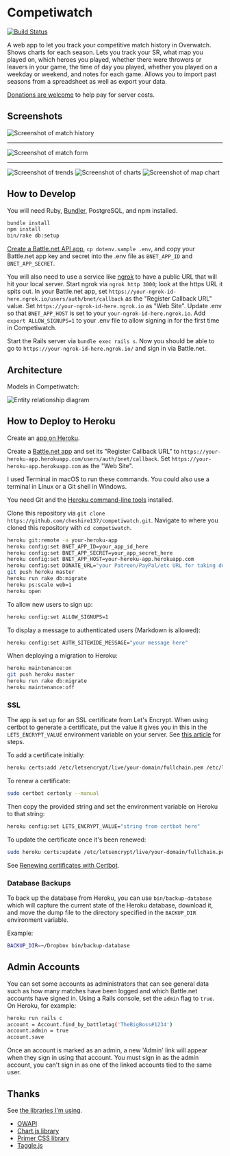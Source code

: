 # Competiwatch

[![Build Status](https://travis-ci.org/cheshire137/competiwatch.svg?branch=master)](https://travis-ci.org/cheshire137/competiwatch)

A web app to let you track your competitive match history in Overwatch. Shows charts
for each season. Lets you track your SR, what map you played on, which heroes you
played, whether there were throwers or leavers in your game, the time of day you
played, whether you played on a weekday or weekend, and notes for each game. Allows
you to import past seasons from a spreadsheet as well as export your data.

[Donations are welcome](https://www.patreon.com/cheshire137) to help pay for server costs.

## Screenshots

![Screenshot of match history](https://raw.githubusercontent.com/cheshire137/competiwatch/master/screenshot-top.png)

----

![Screenshot of match form](https://raw.githubusercontent.com/cheshire137/competiwatch/master/screenshot-log.png)

----

![Screenshot of trends](https://raw.githubusercontent.com/cheshire137/competiwatch/master/screenshot-trends.png)
![Screenshot of charts](https://raw.githubusercontent.com/cheshire137/competiwatch/master/screenshot-charts.png)
![Screenshot of map chart](https://raw.githubusercontent.com/cheshire137/competiwatch/master/screenshot-map-chart.png)

## How to Develop

You will need Ruby, [Bundler](http://bundler.io/), PostgreSQL, and npm installed.

```bash
bundle install
npm install
bin/rake db:setup
```

[Create a Battle.net API app](https://dev.battle.net), `cp dotenv.sample .env`, and
copy your Battle.net app key and secret into the .env file as `BNET_APP_ID`
and `BNET_APP_SECRET`.

You will also need to use a service like [ngrok](https://ngrok.com/) to have a public URL
that will hit your local server. Start ngrok via `ngrok http 3000`;
look at the https URL it spits out. In your Battle.net app, set
`https://your-ngrok-id-here.ngrok.io/users/auth/bnet/callback` as
the "Register Callback URL" value. Set `https://your-ngrok-id-here.ngrok.io`
as "Web Site". Update .env so that `BNET_APP_HOST` is set to your `your-ngrok-id-here.ngrok.io`.
Add `export ALLOW_SIGNUPS=1` to your .env file to allow signing in for the first time in
Competiwatch.

Start the Rails server via `bundle exec rails s`. Now you should be able to go to
`https://your-ngrok-id-here.ngrok.io/` and sign in via Battle.net.

## Architecture

Models in Competiwatch:

![Entity relationship diagram](https://raw.githubusercontent.com/cheshire137/competiwatch/master/erd-2018-03-20.jpg)

## How to Deploy to Heroku

Create an [app on Heroku](https://dashboard.heroku.com/new-app).

Create a [Battle.net app](https://dev.battle.net) and set its "Register Callback URL" to
`https://your-heroku-app.herokuapp.com/users/auth/bnet/callback`. Set
`https://your-heroku-app.herokuapp.com` as the "Web Site".

I used Terminal in macOS to run these commands. You could also use a terminal in Linux or
a Git shell in Windows.

You need Git and the [Heroku command-line tools](https://devcenter.heroku.com/categories/command-line) installed.

Clone this repository via `git clone https://github.com/cheshire137/competiwatch.git`.
Navigate to where you cloned this repository with `cd competiwatch`.

```bash
heroku git:remote -a your-heroku-app
heroku config:set BNET_APP_ID=your_app_id_here
heroku config:set BNET_APP_SECRET=your_app_secret_here
heroku config:set BNET_APP_HOST=your-heroku-app.herokuapp.com
heroku config:set DONATE_URL="your Patreon/PayPal/etc URL for taking donations"
git push heroku master
heroku run rake db:migrate
heroku ps:scale web=1
heroku open
```

To allow new users to sign up:

```bash
heroku config:set ALLOW_SIGNUPS=1
```

To display a message to authenticated users (Markdown is allowed):

```bash
heroku config:set AUTH_SITEWIDE_MESSAGE="your message here"
```

When deploying a migration to Heroku:

```bash
heroku maintenance:on
git push heroku master
heroku run rake db:migrate
heroku maintenance:off
```

### SSL

The app is set up for an SSL certificate from Let's Encrypt. When using certbot to generate
a certificate, put the value it gives you in this in the `LETS_ENCRYPT_VALUE`
environment variable on your server.
See [this article](https://medium.com/should-designers-code/how-to-set-up-ssl-with-lets-encrypt-on-heroku-for-free-266c185630db) for steps.

To add a certificate initially:

```bash
heroku certs:add /etc/letsencrypt/live/your-domain/fullchain.pem /etc/letsencrypt/live/your-domain/privkey.pem
```

To renew a certificate:

```bash
sudo certbot certonly --manual
```

Then copy the provided string and set the environment variable on Heroku to that string:

```bash
heroku config:set LETS_ENCRYPT_VALUE="string from certbot here"
```

To update the certificate once it's been renewed:

```bash
sudo heroku certs:update /etc/letsencrypt/live/your-domain/fullchain.pem /etc/letsencrypt/live/your-domain/privkey.pem
```

See [Renewing certificates with Certbot](https://certbot.eff.org/docs/using.html#renewing-certificates).

### Database Backups

To back up the database from Heroku, you can use `bin/backup-database` which will
capture the current state of the Heroku database, download it, and move the dump
file to the directory specified in the `BACKUP_DIR` environment variable.

Example:

```bash
BACKUP_DIR=~/Dropbox bin/backup-database
```

## Admin Accounts

You can set some accounts as administrators that can see general data such as how many
matches have been logged and which Battle.net accounts have signed in. Using a Rails
console, set the `admin` flag to `true`. On Heroku, for example:

```bash
heroku run rails c
account = Account.find_by_battletag('TheBigBoss#1234')
account.admin = true
account.save
```

Once an account is marked as an admin, a new 'Admin' link will appear when they sign in using
that account. You must sign in as the admin account, you can't sign in as one of the linked
accounts tied to the same user.

## Thanks

See [the libraries I'm using](https://github.com/cheshire137/competiwatch/network/dependencies).

- [OWAPI](https://github.com/Fuyukai/OWAPI)
- [Chart.js library](http://www.chartjs.org/)
- [Primer CSS library](https://github.com/primer/primer)
- [Taggle.js](https://sean.is/poppin/tags)
